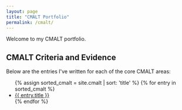 ```yaml
---
layout: page
title: "CMALT Portfolio"
permalink: /cmalt/
---
```


Welcome to my CMALT portfolio.

## CMALT Criteria and Evidence

Below are the entries I've written for each of the core CMALT areas:

<ul>
  {% assign sorted_cmalt = site.cmalt | sort: 'title' %}
  {% for entry in sorted_cmalt %}
    <li><a href="{{ entry.url }}">{{ entry.title }}</a></li>
  {% endfor %}
</ul>